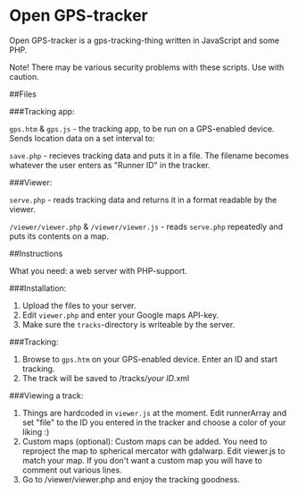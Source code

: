 Open GPS-tracker
========

Open GPS-tracker is a gps-tracking-thing written in JavaScript and some PHP.

Note! There may be various security problems with these scripts. Use with caution.

##Files

###Tracking app:

`gps.htm` & `gps.js` - the tracking app, to be run on a GPS-enabled device. Sends location data on a set interval to:

`save.php` - recieves tracking data and puts it in a file. The filename becomes whatever the user enters as "Runner ID" in the tracker.

###Viewer:

`serve.php` - reads tracking data and returns it in a format readable by the viewer.

`/viewer/viewer.php` & `/viewer/viewer.js` - reads `serve.php` repeatedly and puts its contents on a map.

##Instructions

What you need: a web server with PHP-support.

###Installation:
1.	Upload the files to your server.
2.	Edit `viewer.php` and enter your Google maps API-key.
3.	Make sure the `tracks`-directory is writeable by the server.

###Tracking:
1.	Browse to `gps.htm` on your GPS-enabled device. Enter an ID and start tracking.
2.	The track will be saved to /tracks/*your ID*.xml

###Viewing a track:
1.	Things are hardcoded in `viewer.js` at the moment. Edit runnerArray and set "file" to the ID you entered in the tracker and choose a color of your liking :)
3.	Custom maps (optional): Custom maps can be added. You need to reproject the map to spherical mercator with gdalwarp. Edit viewer.js to match your map. If you don't want a custom map you will have to comment out various lines.
2.	Go to /viewer/viewer.php and enjoy the tracking goodness.